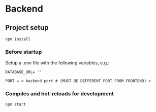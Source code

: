 # Backend


## Project setup
```
npm install
```

### Before startup 
Setup a .env file with the following variables, e.g.:

```
DATABASE_URL= ''
```
```
PORT = < backend port # (MUST BE DIFFERENT PORT FROM FRONTEND) >
```

### Compiles and hot-reloads for development
```
npm start
```
